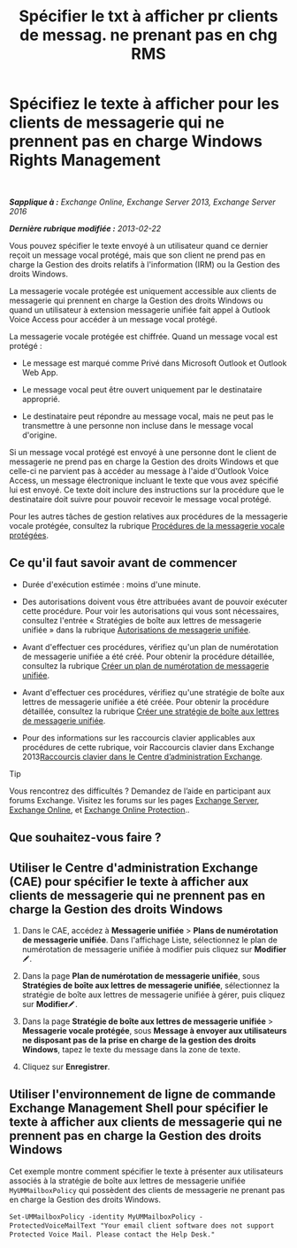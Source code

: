 ﻿---
title: 'Spécifier le txt à afficher pr clients de messag. ne prenant pas en chg RMS'
TOCTitle: Spécifiez le texte à afficher pour les clients de messagerie qui ne prennent pas en charge Windows Rights Management
ms:assetid: a9b2238a-b534-469c-a0c3-2768bc3d005b
ms:mtpsurl: https://technet.microsoft.com/fr-fr/library/Ee423552(v=EXCHG.150)
ms:contentKeyID: 52057153
ms.date: 05/23/2018
mtps_version: v=EXCHG.150
ms.translationtype: MT
---

# Spécifiez le texte à afficher pour les clients de messagerie qui ne prennent pas en charge Windows Rights Management

 

_**Sapplique à :** Exchange Online, Exchange Server 2013, Exchange Server 2016_

_**Dernière rubrique modifiée :** 2013-02-22_

Vous pouvez spécifier le texte envoyé à un utilisateur quand ce dernier reçoit un message vocal protégé, mais que son client ne prend pas en charge la Gestion des droits relatifs à l'information (IRM) ou la Gestion des droits Windows.

La messagerie vocale protégée est uniquement accessible aux clients de messagerie qui prennent en charge la Gestion des droits Windows ou quand un utilisateur à extension messagerie unifiée fait appel à Outlook Voice Access pour accéder à un message vocal protégé.

La messagerie vocale protégée est chiffrée. Quand un message vocal est protégé :

  - Le message est marqué comme Privé dans Microsoft Outlook et Outlook Web App.

  - Le message vocal peut être ouvert uniquement par le destinataire approprié.

  - Le destinataire peut répondre au message vocal, mais ne peut pas le transmettre à une personne non incluse dans le message vocal d'origine.

Si un message vocal protégé est envoyé à une personne dont le client de messagerie ne prend pas en charge la Gestion des droits Windows et que celle-ci ne parvient pas à accéder au message à l'aide d'Outlook Voice Access, un message électronique incluant le texte que vous avez spécifié lui est envoyé. Ce texte doit inclure des instructions sur la procédure que le destinataire doit suivre pour pouvoir recevoir le message vocal protégé.

Pour les autres tâches de gestion relatives aux procédures de la messagerie vocale protégée, consultez la rubrique [Procédures de la messagerie vocale protégées](protected-voice-mail-procedures-exchange-2013-help.md).

## Ce qu'il faut savoir avant de commencer

  - Durée d'exécution estimée : moins d'une minute.

  - Des autorisations doivent vous être attribuées avant de pouvoir exécuter cette procédure. Pour voir les autorisations qui vous sont nécessaires, consultez l'entrée « Stratégies de boîte aux lettres de messagerie unifiée » dans la rubrique [Autorisations de messagerie unifiée](unified-messaging-permissions-exchange-2013-help.md).

  - Avant d'effectuer ces procédures, vérifiez qu'un plan de numérotation de messagerie unifiée a été créé. Pour obtenir la procédure détaillée, consultez la rubrique [Créer un plan de numérotation de messagerie unifiée](create-a-um-dial-plan-exchange-2013-help.md).

  - Avant d'effectuer ces procédures, vérifiez qu'une stratégie de boîte aux lettres de messagerie unifiée a été créée. Pour obtenir la procédure détaillée, consultez la rubrique [Créer une stratégie de boîte aux lettres de messagerie unifiée](create-a-um-mailbox-policy-exchange-2013-help.md).

  - Pour des informations sur les raccourcis clavier applicables aux procédures de cette rubrique, voir Raccourcis clavier dans Exchange 2013[Raccourcis clavier dans le Centre d’administration Exchange](keyboard-shortcuts-in-the-exchange-admin-center-exchange-online-protection-help.md).

> [!TIP]
> Vous rencontrez des difficultés ? Demandez de l’aide en participant aux forums Exchange. Visitez les forums sur les pages <a href="https://go.microsoft.com/fwlink/p/?linkid=60612">Exchange Server</a>, <a href="https://go.microsoft.com/fwlink/p/?linkid=267542">Exchange Online</a>, et <a href="https://go.microsoft.com/fwlink/p/?linkid=285351">Exchange Online Protection</a>..


## Que souhaitez-vous faire ?

## Utiliser le Centre d'administration Exchange (CAE) pour spécifier le texte à afficher aux clients de messagerie qui ne prennent pas en charge la Gestion des droits Windows

1.  Dans le CAE, accédez à **Messagerie unifiée** \> **Plans de numérotation de messagerie unifiée**. Dans l'affichage Liste, sélectionnez le plan de numérotation de messagerie unifiée à modifier puis cliquez sur **Modifier**![Icône Modifier](images/Bb124582.6f53ccb2-1f13-4c02-bea0-30690e6ea71d(EXCHG.150).gif "Icône Modifier").

2.  Dans la page **Plan de numérotation de messagerie unifiée**, sous **Stratégies de boîte aux lettres de messagerie unifiée**, sélectionnez la stratégie de boîte aux lettres de messagerie unifiée à gérer, puis cliquez sur **Modifier**![Icône Modifier](images/Bb124582.6f53ccb2-1f13-4c02-bea0-30690e6ea71d(EXCHG.150).gif "Icône Modifier").

3.  Dans la page **Stratégie de boîte aux lettres de messagerie unifiée** \> **Messagerie vocale protégée**, sous **Message à envoyer aux utilisateurs ne disposant pas de la prise en charge de la gestion des droits Windows**, tapez le texte du message dans la zone de texte.

4.  Cliquez sur **Enregistrer**.

## Utiliser l'environnement de ligne de commande Exchange Management Shell pour spécifier le texte à afficher aux clients de messagerie qui ne prennent pas en charge la Gestion des droits Windows

Cet exemple montre comment spécifier le texte à présenter aux utilisateurs associés à la stratégie de boîte aux lettres de messagerie unifiée `MyUMMailboxPolicy` qui possèdent des clients de messagerie ne prenant pas en charge la Gestion des droits Windows.

    Set-UMMailboxPolicy -identity MyUMMailboxPolicy -ProtectedVoiceMailText "Your email client software does not support Protected Voice Mail. Please contact the Help Desk."

